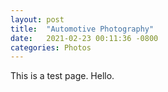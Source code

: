 ```yaml
---
layout: post
title:  "Automotive Photography"
date:   2021-02-23 00:11:36 -0800
categories: Photos
---
```

This is a test page. Hello.
